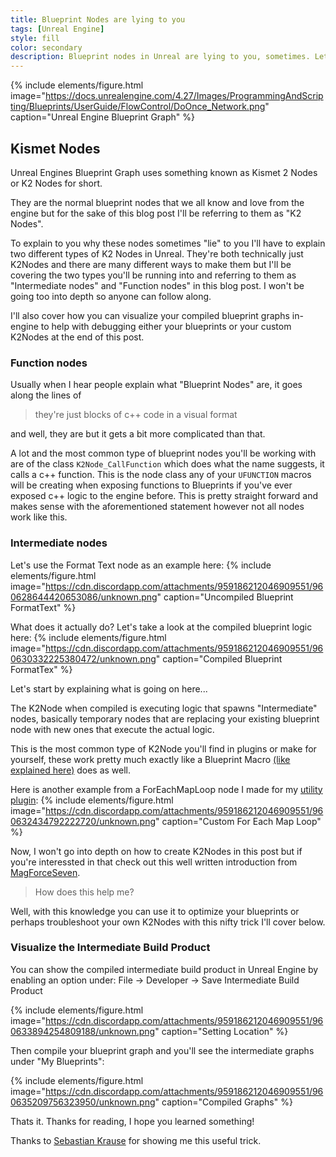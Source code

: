 ```yaml
---
title: Blueprint Nodes are lying to you
tags: [Unreal Engine]
style: fill
color: secondary
description: Blueprint nodes in Unreal are lying to you, sometimes. Let's take a small peek under the hood to learn more...
---
```


{% include elements/figure.html image="https://docs.unrealengine.com/4.27/Images/ProgrammingAndScripting/Blueprints/UserGuide/FlowControl/DoOnce_Network.png" caption="Unreal Engine Blueprint Graph" %}

## Kismet Nodes

Unreal Engines Blueprint Graph uses something known as Kismet 2 Nodes or K2 Nodes for short.

They are the normal blueprint nodes that we all know and love from the engine but for the sake of this blog post I'll be referring to them as "K2 Nodes".

To explain to you why these nodes sometimes "lie" to you I'll have to explain two different types of K2 Nodes in Unreal.
They're both technically just K2Nodes and there are many different ways to make them but I'll be covering the two types you'll be running into and referring to them as "Intermediate nodes" and "Function nodes" in this blog post. I won't be going too into depth so anyone can follow along.

I'll also cover how you can visualize your compiled blueprint graphs in-engine to help with debugging either your blueprints or your custom K2Nodes at the end of this post.

### Function nodes

Usually when I hear people explain what "Blueprint Nodes" are, it goes along the lines of 
>they're just blocks of c++ code in a visual format

and well, they are but it gets a bit more complicated than that.

A lot and the most common type of blueprint nodes you'll be working with are of the class `K2Node_CallFunction` which does what the name suggests, it calls a c++ function. 
This is the node class any of your `UFUNCTION` macros will be creating when exposing functions to Blueprints if you've ever exposed c++ logic to the engine before. This is pretty straight forward and makes sense with the aforementioned statement however not all nodes work like this.

### Intermediate nodes

Let's use the Format Text node as an example here:
{% include elements/figure.html image="https://cdn.discordapp.com/attachments/959186212046909551/960628644420653086/unknown.png" caption="Uncompiled Blueprint FormatText" %}

What does it actually do? Let's take a look at the compiled blueprint logic here:
{% include elements/figure.html image="https://cdn.discordapp.com/attachments/959186212046909551/960630332225380472/unknown.png" caption="Compiled Blueprint FormatTex" %}

Let's start by explaining what is going on here...

The K2Node when compiled is executing logic that spawns "Intermediate" nodes, basically temporary nodes that are replacing your existing blueprint node with new ones that execute the actual logic.

This is the most common type of K2Node you'll find in plugins or make for yourself, these work pretty much exactly like a Blueprint Macro [(like explained here)](https://docs.unrealengine.com/4.27/en-US/ProgrammingAndScripting/Blueprints/BestPractices/) does as well.

Here is another example from a ForEachMapLoop node I made for my [utility plugin](https://utils.hideout.no/):
{% include elements/figure.html image="https://cdn.discordapp.com/attachments/959186212046909551/960632434792222720/unknown.png" caption="Custom For Each Map Loop" %}

Now, I won't go into depth on how to create K2Nodes in this post but if you're interessted in that check out this well written introduction from [MagForceSeven](https://www.gamedev.net/tutorials/programming/engines-and-middleware/improving-ue4-blueprint-usability-with-custom-nodes-r5694/).

>How does this help me?

Well, with this knowledge you can use it to optimize your blueprints or perhaps troubleshoot your own K2Nodes with this nifty trick I'll cover below.

### Visualize the Intermediate Build Product

You can show the compiled intermediate build product in Unreal Engine by enabling an option under:
 File -> Developer -> Save Intermediate Build Product
 
{% include elements/figure.html image="https://cdn.discordapp.com/attachments/959186212046909551/960633894254809188/unknown.png" caption="Setting Location" %}

Then compile your blueprint graph and you'll see the intermediate graphs under "My Blueprints":

{% include elements/figure.html image="https://cdn.discordapp.com/attachments/959186212046909551/960635209756323950/unknown.png" caption="Compiled Graphs" %}

Thats it. Thanks for reading, I hope you learned something!

Thanks to [Sebastian Krause](https://twitter.com/HatiEth) for showing me this useful trick.
